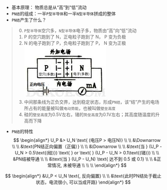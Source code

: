- 基本原理： 物质总是从“高”到“低”流动
- `PN结`的组成：一半`P型半导体`和一半`N型半导体`拼成的整体
- `PN结`产生了什么？
> 0. `P型半导体`空穴多，`N型半导体`电子多，物质由“高”向“低”流动
> 1. P 的空穴跑到了 N，正电粒子跑到了 N， P 变为负极
> 2. N 的电子跑到了 P，负电粒子跑到了 P， N 变为正极
![](/assets/PN_junction.png)
> 3. 中间那条线为正负交界，达到稳定状态，形成`PN结`，该“结”产生的电场所占有的能量被叫做`电动势能`，也被叫做`壁垒高度`
> 4. 硅的`壁垒高度`为0.5V左右，锗的`势垒高度`为0.1V左右；其高度随温度的升高而下降
- `PN结`的特性
$$
\begin{align*}
U_P &> U_N \text{ (电压P > 电压N)}
\\ \\
&\Downarrow
\\ \\
&\text{PN结正向偏置（正偏）}
\\ \\
&\Downarrow
\\ \\
&\text{当 } (U_P - U_N > 0.5\text{(硅)}) \text{ } or \text{ } (U_P - U_N > 0.1\text{(锗)})
\\ \\
&PN结被导通
\\ \\
&\text{当 } (U_P - U_N) \text{ 达不到 0.5 或 0.1}
\\ \\
&正常情况, 未被导通
\\ \\ \\
\end{align*}
$$

$$
\begin{align*}
&U_P < U_N \text{, 反向偏置}
\\ \\
&\text{此时PN结处于截止状态，电流很小, 可以当成开路}
\end{align*}
$$
